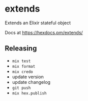 # extends

Extends an Elixir stateful object


Docs at https://hexdocs.pm/extends/


## Releasing

- `mix test`
- `mix format`
- `mix credo`
- update version
- update changelog
- `git push`
- `mix hex.publish`


